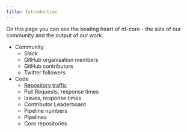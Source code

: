 ```yaml
---
title: Introduction
---
```


On this page you can see the beating heart of nf-core - the size of our community and the output of our work.

- Community
  - Slack
  - GitHub organisation members
  - GitHub contributors
  - Twitter followers
- Code
  - [Repository traffic](./code/repo_traffic.md)
  - Pull Requests, response times
  - Issues, response times
  - Contributor Leaderboard
  - Pipeline numbers
  - Pipelines
  - Core repositories

